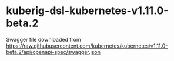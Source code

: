 # kuberig-dsl-kubernetes-v1.11.0-beta.2

Swagger file downloaded from https://raw.githubusercontent.com/kubernetes/kubernetes/v1.11.0-beta.2/api/openapi-spec/swagger.json
